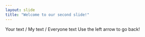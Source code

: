 ```yaml
---
layout: slide
title: "Welcome to our second slide!"
---
```

Your text / My text / Everyone text
Use the left arrow to go back!


